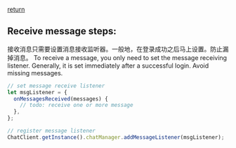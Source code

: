 [return](../main.md)

## Receive message steps:
接收消息只需要设置消息接收监听器。一般地，在登录成功之后马上设置。防止漏掉消息。
To receive a message, you only need to set the message receiving listener. Generally, it is set immediately after a successful login. Avoid missing messages.

```javascript
// set message receive listener
let msgListener = {
  onMessagesReceived(messages) {
    // todo: receive one or more message
  },
};

// register message listener
ChatClient.getInstance().chatManager.addMessageListener(msgListener);
```
